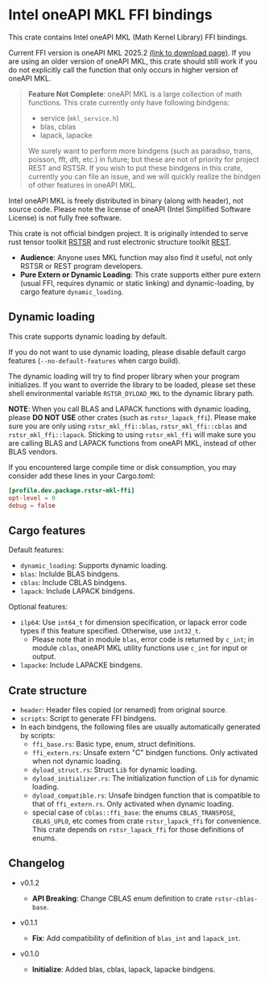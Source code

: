 # Intel oneAPI MKL FFI bindings

This crate contains Intel oneAPI MKL (Math Kernel Library) FFI bindings.

Current FFI version is oneAPI MKL 2025.2 [(link to download page)](https://www.intel.com/content/www/us/en/developer/tools/oneapi/toolkits.html). If you are using an older version of oneAPI MKL, this crate should still work if you do not explicitly call the function that only occurs in higher version of oneAPI MKL.

> **Feature Not Complete**: oneAPI MKL is a large collection of math functions. This crate currently only have following bindgens:
> - service (`mkl_service.h`)
> - blas, cblas
> - lapack, lapacke
>
> We surely want to perform more bindgens (such as paradiso, trans, poisson, fft, dft, etc.) in future; but these are not of priority for project REST and RSTSR. If you wish to put these bindgens in this crate, currently you can file an issue, and we will quickly realize the bindgen of other features in oneAPI MKL.

Intel oneAPI MKL is freely distributed in binary (along with header), not source code. Please note the license of oneAPI (Intel Simplified Software License) is not fully free software.

This crate is not official bindgen project. It is originally intended to serve rust tensor toolkit [RSTSR](https://github.com/RESTGroup/rstsr) and rust electronic structure toolkit [REST](https://gitee.com/RESTGroup/rest).

- **Audience**: Anyone uses MKL function may also find it useful, not only RSTSR or REST program developers.
- **Pure Extern or Dynamic Loading**: This crate supports either pure extern (usual FFI, requires dynamic or static linking) and dynamic-loading, by cargo feature `dynamic_loading`.

## Dynamic loading

This crate supports dynamic loading by default.

If you do not want to use dynamic loading, please disable default cargo features (`--no-default-features` when cargo build).

The dynamic loading will try to find proper library when your program initializes. If you want to override the library to be loaded, please set these shell environmental variable `RSTSR_DYLOAD_MKL` to the dynamic library path.

**NOTE**: When you call BLAS and LAPACK functions with dynamic loading, please **DO NOT USE** other crates (such as `rstsr_lapack_ffi`). Please make sure you are only using `rstsr_mkl_ffi::blas`, `rstsr_mkl_ffi::cblas` and `rstsr_mkl_ffi::lapack`. Sticking to using `rstsr_mkl_ffi` will make sure you are calling BLAS and LAPACK functions from oneAPI MKL, instead of other BLAS vendors.

If you encountered large compile time or disk consumption, you may consider add these lines in your Cargo.toml:

```toml
[profile.dev.package.rstsr-mkl-ffi]
opt-level = 0
debug = false
```

## Cargo features

Default features:

- `dynamic_loading`: Supports dynamic loading.
- `blas`: Inclulde BLAS bindgens.
- `cblas`: Include CBLAS bindgens.
- `lapack`: Include LAPACK bindgens.

Optional features:

- `ilp64`: Use `int64_t` for dimension specification, or lapack error code types if this feature specified. Otherwise, use `int32_t`.
    - Please note that in module `blas`, error code is returned by `c_int`; in module `cblas`, oneAPI MKL utility functions use `c_int` for input or output.
- `lapacke`: Include LAPACKE bindgens.

## Crate structure

- `header`: Header files copied (or renamed) from original source.
- `scripts`: Script to generate FFI bindgens.
- In each bindgens, the following files are usually automatically generated by scripts:
    - `ffi_base.rs`: Basic type, enum, struct definitions.
    - `ffi_extern.rs`: Unsafe extern "C" bindgen functions. Only activated when not dynamic loading.
    - `dyload_struct.rs`: Struct `Lib` for dynamic loading.
    - `dyload_initializer.rs`: The initialization function of `Lib` for dynamic loading.
    - `dyload_compatible.rs`: Unsafe bindgen function that is compatible to that of `ffi_extern.rs`. Only activated when dynamic loading.
    - special case of `cblas::ffi_base`: the enums `CBLAS_TRANSPOSE`, `CBLAS_UPLO`, etc comes from crate `rstsr_lapack_ffi` for convenience. This crate depends on `rstsr_lapack_ffi` for those definitions of enums.

## Changelog

- v0.1.2

    - **API Breaking**: Change CBLAS enum definition to crate `rstsr-cblas-base`.

- v0.1.1

    - **Fix**: Add compatibility of definition of `blas_int` and `lapack_int`.

- v0.1.0

    - **Initialize**: Added blas, cblas, lapack, lapacke bindgens.
